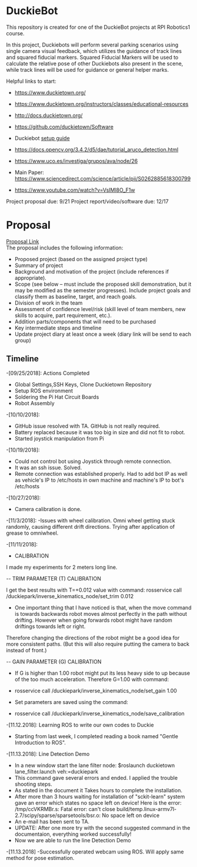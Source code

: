 # DuckieBot

This repository is created for one of the DuckieBot projects at RPI Robotics1 course.  

In this project, Duckiebots will perform several parking scenarios using single camera visual feedback, which utilizes the guidance of track lines and squared fiducial markers. Squared Fiducial Markers will be used to calculate the relative pose of other Duckiebots also present in the scene, while track lines will be used for guidance or general helper marks. 

Helpful links to start:

- https://www.duckietown.org/
- https://www.duckietown.org/instructors/classes/educational-resources
- http://docs.duckietown.org/
- https://github.com/duckietown/Software
- Duckiebot [setup guide](https://docs.google.com/document/d/1J0EYZkcoZcbjndBVh_g7ouEWFcPu9WZ6be_LVghDoII/edit)
  
- https://docs.opencv.org/3.4.2/d5/dae/tutorial_aruco_detection.html
- https://www.uco.es/investiga/grupos/ava/node/26
- Main Paper: https://www.sciencedirect.com/science/article/pii/S0262885618300799
- https://www.youtube.com/watch?v=VsIMl8O_F1w

Project proposal due: 9/21
Project report/video/software due: 12/17

# Proposal
[Proposal Link](https://docs.google.com/document/d/1Dqug7z7aldNEKwI-MgvFbbHySeMAW2DbE9ogw2JG2vc/edit?usp=sharing)  
The proposal includes the following information:
- Proposed project (based on the assigned project type)
- Summary of project 
- Background and motivation of the project (include references if appropriate).
- Scope (see below – must include the proposed skill demonstration, but it may be modified as the semester progresses).  Include project goals and classify them as baseline, target, and reach goals.
- Division of work in the team
- Assessment of confidence level/risk (skill level of team members, new skills to acquire, part requirement, etc.).
- Addition parts/components that will need to be purchased
- Key intermediate steps and timeline
- Update project diary at least once a week (diary link will be send to each group)

## Timeline
-[09/25/2018]: 
  Actions Completed
  - Global Settings,SSH Keys, Clone Duckietown Repository
  - Setup ROS environment
  - Soldering the Pi Hat Circuit Boards
  - Robot Assembly
  
-[10/10/2018]:
  - GitHub issue resolved with TA. GitHub is not really required.
  - Battery replaced because it was too big in size and did not fit to robot.
  - Started joystick manipulation from Pi
  
-[10/19/2018]:
  - Could not control bot using Joystick through remote connection.
  - It was an ssh issue. Solved.
  - Remote connection was established properly. Had to add bot IP as well as vehicle's IP to /etc/hosts in own machine and        machine's IP to bot's /etc/hosts
  
-[10/27/2018]:
  - Camera calibration is done.
  
-[11/3/2018]:
  -Issues with wheel calibration. Omni wheel getting stuck randomly, causing different drift directions. Trying after application of grease to omniwheel.
  
-[11/11/2018]:
  - CALIBRATION
  
  I made my experiments for 2 meters long line.
  
  -- TRIM PARAMETER (T) CALIBRATION
  
  I get the best results with T=+0.012 value with command:
  rosservice call /duckiepark/inverse_kinematics_node/set_trim  0.012

  - One important thing that I have noticed is that, when the move command is towards backwards robot moves almost perfectly    in the path without drifting. However when going forwards robot might have random driftings towards left or right.
  
  Therefore changing the directions of the robot might be a good idea for more consistent paths. (But this will also require putting the camera to back instead of front.)

  -- GAIN PARAMETER (G) CALIBRATION
  - If G is higher than 1.00 robot might put its less heavy side to up because of the too much acceleration. Therefore G=1.00 with command:
  - rosservice call /duckiepark/inverse_kinematics_node/set_gain 1.00

  - Set parameters are saved using the command:
  - rosservice call /duckiepark/inverse_kinematics_node/save_calibration
  
-[11.12.2018]:
 Learning ROS to write our own codes to Duckie
 - Starting from last week, I completed reading a book named "Gentle Introduction to ROS". 

-[11.13.2018]:
 Line Detection Demo
 - In a new window start the lane filter node:
	 $roslaunch duckietown lane_filter.launch veh:=duckiepark
 - This command gave several errors and ended. I applied the trouble shooting steps.
 - As stated in the document it Takes hours to complete the installation.
 - After more than 3 hours waiting for installation of "sckit-learn" system gave an error which states no space left on device! Here is the error:
 /tmp/ccVKRMBr.s: Fatal error: can't close build/temp.linux-armv7l-2.7/scipy/sparse/sparsetools/bsr.o: No space left on device
 - An e-mail has been sent to TA.
 - UPDATE: After one more try with the second suggested command in the documentaion, everything worked successfully!
 - Now we are able to run the line Detection Demo
 
 -[11.13.2018]
  -Successfully operated webcam using ROS. Will apply same method for pose estimation.
 
 
 
